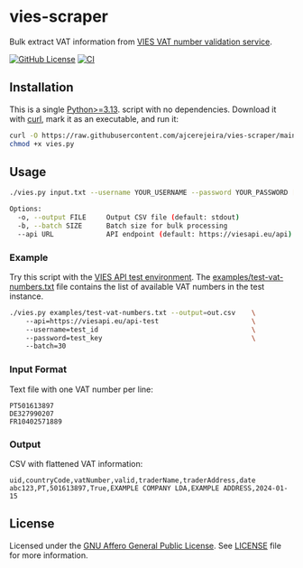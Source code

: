 # vies-scraper

Bulk extract VAT information from
[VIES VAT number validation service](https://viesapi.eu/).

[![GitHub License](https://img.shields.io/github/license/ajcerejeira/vies-scraper)](LICENSE)
[![CI](https://github.com/ajcerejeira/vies-scraper/actions/workflows/ci.yml/badge.svg)](https://github.com/ajcerejeira/vies-scraper/actions/workflows/ci.yml)

## Installation

This is a single
[Python>=3.13](https://www.python.org/downloads/release/python-313/).
script with no dependencies.
Download it with [curl](https://curl.se/), mark it as an executable, and run it:


```bash
curl -O https://raw.githubusercontent.com/ajcerejeira/vies-scraper/main/vies.py
chmod +x vies.py
```

## Usage

```bash
./vies.py input.txt --username YOUR_USERNAME --password YOUR_PASSWORD [options]

Options:
  -o, --output FILE     Output CSV file (default: stdout)
  -b, --batch SIZE      Batch size for bulk processing
  --api URL             API endpoint (default: https://viesapi.eu/api)
```

### Example

Try this script with the
[VIES API test environment](https://viesapi.eu/test-vies-api/).
The [examples/test-vat-numbers.txt](examples/test-vat-numbers.txt) file contains
the list of available VAT numbers in the test instance.

```bash
./vies.py examples/test-vat-numbers.txt --output=out.csv    \ 
    --api=https://viesapi.eu/api-test                       \ 
    --username=test_id                                      \ 
    --password=test_key                                     \ 
    --batch=30
```

### Input Format

Text file with one VAT number per line:

```
PT501613897
DE327990207
FR10402571889
```

### Output

CSV with flattened VAT information:

```csv
uid,countryCode,vatNumber,valid,traderName,traderAddress,date
abc123,PT,501613897,True,EXAMPLE COMPANY LDA,EXAMPLE ADDRESS,2024-01-15
```

## License

Licensed under the
[GNU Affero General Public License](https://www.gnu.org/licenses/agpl.html).
See [LICENSE](LICENSE) file for more information.

